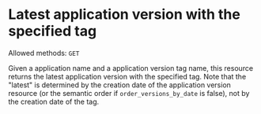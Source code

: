 # Latest application version with the specified tag

Allowed methods: `GET`

Given a application name and a application version tag name, this resource returns the latest application version with the specified tag. Note that the "latest" is determined by the creation date of the application version resource (or the semantic order if `order_versions_by_date` is false), not by the creation date of the tag.
